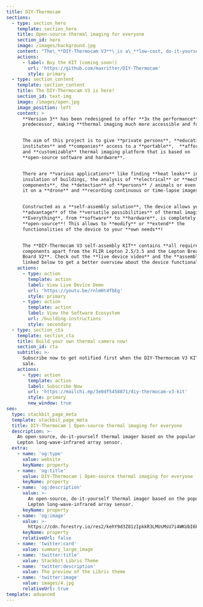 ```yaml
---
title: DIY-Thermocam
sections:
  - type: section_hero
    template: section_hero
    title: Open-source thermal imaging for everyone
    section_id: hero
    image: /images/background.jpg
    content: "The\_**DIY-Thermocam V3**\_is a\_**low-cost, do-it-yourself**\_thermal imager, based on the popular radiometric\_**FLIR Lepton**\_long-wave-infrared array sensor\n"
    actions:
      - label: Buy the KIT (coming soon!)
        url: 'https://github.com/maxritter/DIY-Thermocam'
        style: primary
  - type: section_content
    template: section_content
    title: The DIY-Thermocam V3 is here!
    section_id: text-img
    image: /images/open.jpg
    image_position: left
    content: >
      **Version 3** has been redesigned to offer **3x the performance** of the
      predecessor, making **thermal imaging much more accessible and fun**!


      The aim of this project is to give **private persons**, **educational
      institutes** and **companies** access to a **portable**,  **affordable**
      and **customizable** thermal imaging platform that is based on
      **open-source software and hardware**.


      There are **various applications** like finding **heat leaks** in the
      insulation of buildings, the analysis of **electrical** or **mechanical
      components**, the **detection** of **persons** / animals or even mounting
      it on a **drone** and **recording continuous or time-lapse images**.


      Constructed as a **self-assembly solution**, the device allows you to take
      **advantage** of the **versatile possibilities** of thermal imaging.
      **Everything**, from **software** to **hardware**, is completely
      **open-source**! This allows to **modify** or **extend** the
      functionalities of the device to your **own needs**!


      The **DIY-Thermocam V3 self-assembly KIT** contains **all required
      components apart from the FLIR Lepton 2.5/3.5 and the Lepton Breakout
      Board V2**. Check out the **live device video** and the **assembly guide**
      linked below to get a better overview about the device functionalities.
    actions:
      - type: action
        template: action
        label: View Live Device Demo
        url: 'https://youtu.be/rnlmHt4fbEg'
        style: primary
      - type: action
        template: action
        label: View the Software Ecosystem
        url: /building-instructions
        style: secondary
  - type: section_cta
    template: section_cta
    title: Build your own thermal camera now!
    section_id: cta
    subtitle: >-
      Subscribe now to get notified first when the DIY-Thermocam V3 KIT goes on
      sale.
    actions:
      - type: action
        template: action
        label: Subscribe Now
        url: 'https://mailchi.mp/3e0df5458871/diy-thermocam-v3-kit'
        style: primary
        new_window: true
seo:
  type: stackbit_page_meta
  template: stackbit_page_meta
  title: DIY-Thermocam | Open-source thermal imaging for everyone
  description: >-
    An open-source, do-it-yourself thermal imager based on the popular FLIR
    Lepton long-wave-infrared array sensor.
  extra:
    - name: 'og:type'
      value: website
      keyName: property
    - name: 'og:title'
      value: DIY-Thermocam | Open-source thermal imaging for everyone
      keyName: property
    - name: 'og:description'
      value: >-
        An open-source, do-it-yourself thermal imager based on the popular FLIR
        Lepton long-wave-infrared array sensor.
      keyName: property
    - name: 'og:image'
      value: >-
        https://cdn.forestry.io/res2/kehY9d3Z81zIpkkR3LMUsMsU7i4WKUbI6bEfHfrCCEs/fit/512/512/sm/0/aHR0cHM6Ly9hcHAu/Zm9yZXN0cnkuaW8v/cmFpbHMvYWN0aXZl/X3N0b3JhZ2UvYmxv/YnMvZXlKZmNtRnBi/SE1pT25zaWJXVnpj/MkZuWlNJNklrSkJh/SEJDU1dOTlFXY3dQ/U0lzSW1WNGNDSTZi/blZzYkN3aWNIVnlJ/am9pWW14dllsOXBa/Q0o5ZlE9PS0tOTdl/MWEzN2RjYmE2MTQ5/MWMzNzkzMjI0NDU1/MzUxNDU4MzIwMjc0/MC9Mb2dvX0xhcmdl/LnBuZw
      keyName: property
      relativeUrl: false
    - name: 'twitter:card'
      value: summary_large_image
    - name: 'twitter:title'
      value: Stackbit Libris Theme
    - name: 'twitter:description'
      value: The preview of the Libris theme
    - name: 'twitter:image'
      value: images/4.jpg
      relativeUrl: true
template: advanced
---
```

